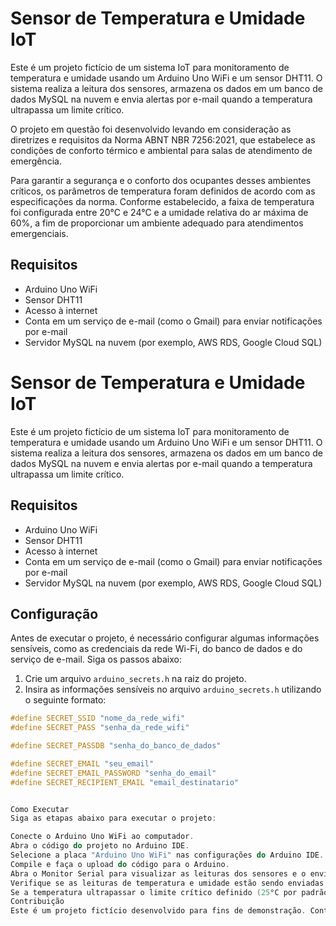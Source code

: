 # Sensor de Temperatura e Umidade IoT

Este é um projeto fictício de um sistema IoT para monitoramento de temperatura e umidade usando um Arduino Uno WiFi e um sensor DHT11. O sistema realiza a leitura dos sensores, armazena os dados em um banco de dados MySQL na nuvem e envia alertas por e-mail quando a temperatura ultrapassa um limite crítico.

O projeto em questão foi desenvolvido levando em consideração as diretrizes e requisitos da Norma ABNT NBR 7256:2021, que estabelece as condições de conforto térmico e ambiental para salas de atendimento de emergência.

Para garantir a segurança e o conforto dos ocupantes desses ambientes críticos, os parâmetros de temperatura foram definidos de acordo com as especificações da norma. Conforme estabelecido, a faixa de temperatura foi configurada entre 20°C e 24°C e a umidade relativa do ar máxima de 60%, a fim de proporcionar um ambiente adequado para atendimentos emergenciais.

## Requisitos

- Arduino Uno WiFi
- Sensor DHT11
- Acesso à internet
- Conta em um serviço de e-mail (como o Gmail) para enviar notificações por e-mail
- Servidor MySQL na nuvem (por exemplo, AWS RDS, Google Cloud SQL)

# Sensor de Temperatura e Umidade IoT

Este é um projeto fictício de um sistema IoT para monitoramento de temperatura e umidade usando um Arduino Uno WiFi e um sensor DHT11. O sistema realiza a leitura dos sensores, armazena os dados em um banco de dados MySQL na nuvem e envia alertas por e-mail quando a temperatura ultrapassa um limite crítico.

## Requisitos

- Arduino Uno WiFi
- Sensor DHT11
- Acesso à internet
- Conta em um serviço de e-mail (como o Gmail) para enviar notificações por e-mail
- Servidor MySQL na nuvem (por exemplo, AWS RDS, Google Cloud SQL)

## Configuração

Antes de executar o projeto, é necessário configurar algumas informações sensíveis, como as credenciais da rede Wi-Fi, do banco de dados e do serviço de e-mail. Siga os passos abaixo:

1. Crie um arquivo `arduino_secrets.h` na raiz do projeto.
2. Insira as informações sensíveis no arquivo `arduino_secrets.h` utilizando o seguinte formato:

```cpp
#define SECRET_SSID "nome_da_rede_wifi"
#define SECRET_PASS "senha_da_rede_wifi"

#define SECRET_PASSDB "senha_do_banco_de_dados"

#define SECRET_EMAIL "seu_email"
#define SECRET_EMAIL_PASSWORD "senha_do_email"
#define SECRET_RECIPIENT_EMAIL "email_destinatario"


Como Executar
Siga as etapas abaixo para executar o projeto:

Conecte o Arduino Uno WiFi ao computador.
Abra o código do projeto no Arduino IDE.
Selecione a placa "Arduino Uno WiFi" nas configurações do Arduino IDE.
Compile e faça o upload do código para o Arduino.
Abra o Monitor Serial para visualizar as leituras dos sensores e o envio de dados.
Verifique se as leituras de temperatura e umidade estão sendo enviadas para o banco de dados corretamente.
Se a temperatura ultrapassar o limite crítico definido (25°C por padrão), um e-mail de alerta será enviado para o destinatário especificado.
Contribuição
Este é um projeto fictício desenvolvido para fins de demonstração. Contribuições não são necessárias neste momento.
